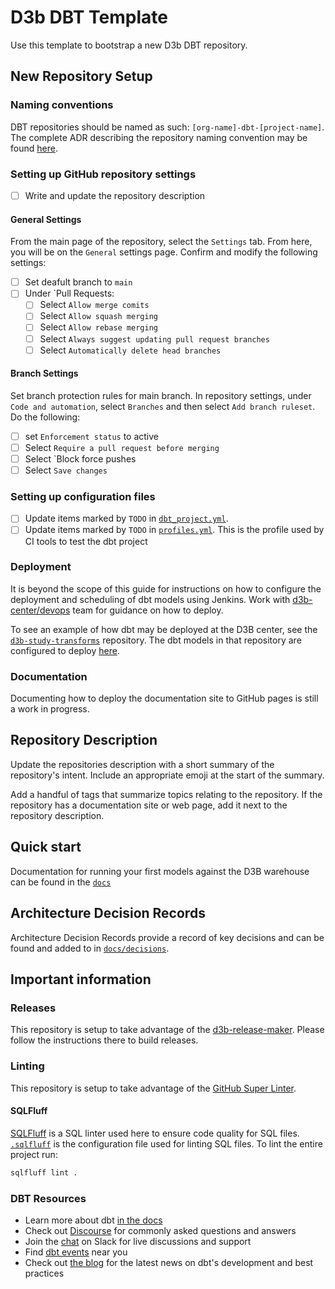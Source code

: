 # D3b DBT Template

Use this template to bootstrap a new D3b DBT repository.

<!--TODO: Delete this section once all steps have been completed -->

## New Repository Setup

### Naming conventions

DBT repositories should be named as such: `[org-name]-dbt-[project-name]`. The
complete ADR describing the repository naming convention may be found
[here](docs/decisions/dbt_repo_design/0001-repository-naming.md).

### Setting up GitHub repository settings

- [ ] Write and update the repository description

#### General Settings

From the main page of the repository, select the `Settings` tab. From here,
you will be on the `General` settings page. Confirm and modify the following
settings:

- [ ] Set deafult branch to `main`
- [ ] Under `Pull Requests:
  - [ ] Select `Allow merge comits`
  - [ ] Select `Allow squash merging`
  - [ ] Select `Allow rebase merging`
  - [ ] Select `Always suggest updating pull request branches`
  - [ ] Select `Automatically delete head branches`

#### Branch Settings

Set branch protection rules for main branch. In repository settings, under
`Code and automation`, select `Branches` and then select `Add branch ruleset`.
Do the following:

- [ ] set `Enforcement status` to active
- [ ] Select `Require a pull request before merging`
- [ ] Select `Block force pushes
- [ ] Select `Save changes`

### Setting up configuration files

- [ ] Update items marked by `TODO` in [`dbt_project.yml`](./dbt_project.yml).
- [ ] Update items marked by `TODO` in [`profiles.yml`](./profiles.yml). This
      is the profile used by CI tools to test the dbt project

### Deployment

It is beyond the scope of this guide for instructions on how to configure the
deployment and scheduling of dbt models using Jenkins. Work with
[d3b-center/devops](https://github.com/orgs/d3b-center/teams/devops) team for
guidance on how to deploy.

To see an example of how dbt may be deployed at the D3B center, see the
[`d3b-study-transforms`](https://github.com/d3b-center/d3b-dbt-study-transforms)
repository. The dbt models in that repository are configured to deploy
[here](https://github.com/kids-first/aws-infra-jenkins-shared-libraries/blob/master/vars/dbt_study_transforms.groovy).

### Documentation

Documenting how to deploy the documentation site to GitHub pages is still a
work in progress.

## Repository Description

Update the repositories description with a short summary of the repository's
intent.
Include an appropriate emoji at the start of the summary.

Add a handful of tags that summarize topics relating to the repository.
If the repository has a documentation site or web page, add it next to the
repository description.

## Quick start

Documentation for running your first models against the D3B warehouse can be
found in the [`docs`](docs/quickstart/README.md)

## Architecture Decision Records

Architecture Decision Records provide a record of key decisions and can be
found and added to in [`docs/decisions`](docs/decisions/README.md).

## Important information

### Releases

This repository is setup to take advantage of the [d3b-release-maker](https://github.com/d3b-center/d3b-release-maker/).
Please follow the instructions there to build releases.

### Linting

This repository is setup to take advantage of the [GitHub Super Linter](https://github.com/marketplace/actions/super-linter).

#### SQLFluff

[SQLFluff](https://sqlfluff.com/) is a SQL linter used here to ensure code
quality for SQL files. [`.sqlfluff`](./.sqlfluff) is the configuration file
used for linting SQL files. To lint the entire project run:

```sh
sqlfluff lint .
```

### DBT Resources

- Learn more about dbt [in the docs](https://docs.getdbt.com/docs/introduction)
- Check out [Discourse](https://discourse.getdbt.com/) for commonly asked
  questions and answers
- Join the [chat](https://community.getdbt.com/) on Slack for live discussions
  and support
- Find [dbt events](https://events.getdbt.com) near you
- Check out [the blog](https://blog.getdbt.com/) for the latest news on dbt's
  development and best practices
